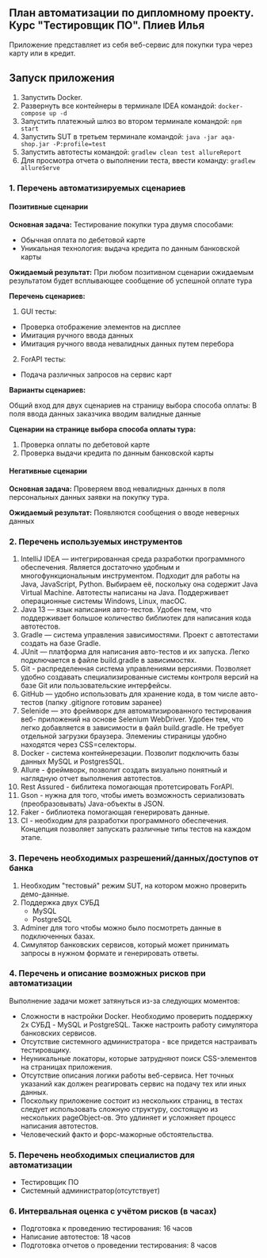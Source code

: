 ## План автоматизации по дипломному проекту. Курс "Тестировщик ПО". Плиев Илья

Приложение представляет из себя веб-сервис для покупки тура через карту или в кредит. 

## Запуск приложения

1. Запустить Docker.
1. Развернуть все контейнеры в терминале IDEA командой:
           ````
           docker-compose up -d
           ````
1. Запустить платежный шлюз во втором терминале командой: 
            ````
             npm start
             ````
1. Запустить SUT в третьем терминале командой:
            ````
            java -jar aqa-shop.jar -P:profile=test
            ````
1. Запустить автотесты командой:
            ````
            gradlew clean test allureReport
            ````
1. Для просмотра отчета о выполнении теста, ввести команду:
            ````
            gradlew allureServe
            ````


### **1. Перечень автоматизируемых сценариев**

#### **Позитивные сценарии**

**Основная задача:** 
Тестирование покупки тура двумя способами:
* Обычная оплата по дебетовой карте
* Уникальная технология: выдача кредита по данным банковской карты

**Ожидаемый результат:**
 При любом позитивном сценарии ожидаемым результатом будет всплывающее сообщение об
 успешной оплате тура
 
 **Перечень сценариев:**
 1. GUI тесты:
 * Проверка отображение элементов на дисплее
 * Имитация ручного ввода данных 
 * Имитация ручного ввода невалидных данных путем перебора
 2. ForAPI тесты:
 * Подача различных запросов на сервис карт
 
 **Варианты сценариев:**
 
 Общий вход для двух сценариев на страницу выбора способа оплаты:
 В поля ввода данных заказчика вводим валидные данные
 
 **Сценарии на странице выбора способа оплаты тура:**
 
 1. Проверка оплаты по дебетовой карте
 1. Проверка выдачи кредита по данным банковской карты
 
 #### **Негативные сценарии**
 
**Основная задача:**
 Проверяем ввод невалидных данных в поля персональных данных заявки 
 на покупку тура. 
 
 **Ожидаемый результат:**
 Появляются сообщения о вводе неверных данных
 
 ### **2. Перечень используемых инструментов**
 
 1. IntelliJ IDEA — интегрированная среда разработки программного обеспечения. Является достаточно удобным
 и многофункциональным инструментом. Подходит для работы на Java, JavaScript, Python. 
 Выбираем её, поскольку она содержит Java Virtual Machine. Автотесты 
 написаны на Java. Поддерживает операционные системы Windows, 
 Linux, macOC.
 1. Java 13 — язык написания авто-тестов. Удобен тем, что поддерживает большое количество 
 библиотек для написания кода автотестов.
 1. Gradle — система управления зависимостями. Проект с автотестами 
 создать на базе Gradle. 
 1. JUnit — платформа для написания авто-тестов и их запуска. Легко подключается 
 в файле build.gradle в зависимостях.
 1. Git - распределенная система управлениями версиями. Позволяет удобно создавать 
 специализированные системы контроля версий на базе Git или пользовательские интерфейсы.
 1. GitHub — удобно использовать для хранение кода, в том числе авто-тестов 
 (папку .gitignore готовим заранее) 
 1. Selenide — это фреймворк для автоматизированного тестирования веб-
 приложений на основе Selenium WebDriver. Удобен тем, что легко добавляется в зависимости
 в файл build.gradle. Не требует отдельной загрузки браузера. Элемениы стираницы удобно находятся
 через CSS=селекторы.  
 1. Docker - система контейнерезации. Позволит подключить базы данных MySQL и PostgresSQL.
 1. Allure - фреймворк, позволит создать визуально понятный и наглядную отчет выполнения автотестов.
 1. Rest Assured - библитека помогающая протетсировать ForAPI.
 1. Gson -  нужна для того, чтобы иметь возможность сериализовать (преобразовывать) Java-объекты в JSON.
 1. Faker - библиотека помогающая генерировать данные.
 1. CI - необходим для разработки программного обеспечения. Концепция позволяет запускать различные типы 
 тестов на каждом этапе.
    
 ### **3. Перечень необходимых разрешений/данных/доступов от банка**
 
 1. Необходим "тестовый" режим SUT, на котором можно проверить демо-данные. 
 1. Поддержка двух СУБД 
       * MySQL
       * PostgreSQL
1. Adminer для того чтобы можно было посмотреть данные в подключенных базах.
1. Симулятор банковских сервисов, который может принимать запросы в нужном формате и генерировать ответы.

### **4. Перечень и описание возможных рисков при автоматизации**

Выполнение задачи может затянуться из-за следующих моментов:

* Сложности в настройки Docker. 
Необходимо проверить поддержку 2х СУБД - MySQL и PostgreSQL. 
Также настроить работу симулятора банковских сервисов.
* Отсутствие системного администратора - все придется настраивать тестировщику. 
* Неуникальные локаторы, которые затрудняют поиск CSS-элементов 
на страницах приложения.
* Отсутствие описания логики работы веб-сервиса. Нет точных указаний как должен реагировать
сервис на подачу тех или иных данных.
* Поскольку приложение состоит из нескольких страниц, 
в тестах следует использовать сложную структуру, состоящую из 
нескольких pageObject-ов. Это удлиняет и усложняет процесс написания автотестов.
* Человеческий факто и форс-мажорные обстоятельства.


### **5. Перечень необходимых специалистов для автоматизации**

* Тестировщик ПО 
* Системный администратор(отсутствует)

### **6. Интервальная оценка с учётом рисков (в часах)**

* Подготовка к проведению тестирования: 16 часов
* Написание автотестов: 18 часов
* Подготовка отчетов о проведении тестирования: 8 часов